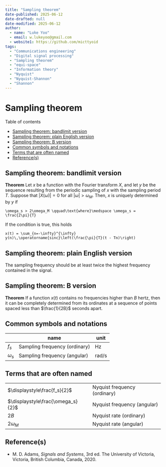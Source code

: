 ```yaml
---
title: "Sampling theorem"
date-published: 2025-06-12
date-drafted: null
date-modified: 2025-06-12
author:
  - name: "Luke Yoo"
  - email: w.lukeyoo@gmail.com
  - website1: https://github.com/micttyoid
tags:
  - "Communications engineering"
  - "Digital signal processing"
  - "Sampling theorem"
  - "equi-space"
  - "Information theory"
  - "Nyquist"  
  - "Nyquist-Shannon"
  - "Shannon"
---
```


# Sampling theorem

Table of contents
- [Sampling theorem: bandlimit version](#sampling-theorem-bandlimit-version)
- [Sampling theorem: plain English version](#sampling-theorem-plain-english-version)
- [Sampling theorem: B version](#sampling-theorem-b-version)
- [Common symbols and notations](#common-symbols-and-notations)
- [Terms that are often named](#terms-that-are-often-named)
- [Reference(s)](#references)

## Sampling theorem: bandlimit version

**Theorem** Let $x$ be a function with the Fourier transform $X$, and let $y$ be the sequence resulting from the periodic sampling of $x$ with the sampling period $T$. Suppose that $|X(\omega)| = 0$ for all $|\omega| > \omega_M$. Then, $x$ is uniquely determined by $y$ if

```[latex]
\omega_s > 2\omega_M \qquad\text{where}\medspace \omega_s = \frac{2\pi}{T}
```

If the condition is true, this holds

```[latex]
x(t) = \sum_{n=-\infty}^{\infty} y(n)\,\operatorname{sinc}\left(\frac{\pi}{T}(t - Tn)\right)
```

## Sampling theorem: plain English version

The sampling frequency should be at least twice the highest frequency contained in the signal.

## Sampling theorem: B version

**Theorem** If a function $x(t)$ contains no frequencies higher than $B$ hertz, then it can be completely determined from its ordinates at a sequence of points spaced less than $\frac{1}{2B}$ seconds apart.

## Common symbols and notations

|                             | name                            | unit    |
|-----------------------------|---------------------------------|---------|
|$f_s$                        | Sampling frequency (ordinary)   | Hz      |
|$\omega_s$                   | Sampling frequency (angular)    | rad/s   |

## Terms that are often named

|                                   |                                |
|-----------------------------------|--------------------------------|
|$\displaystyle\frac{f_s}{2}$       | Nyquist frequency (ordinary)   |
|$\displaystyle\frac{\omega_s}{2}$  | Nyquist frequency (angular)    |
|$\displaystyle 2 B$                | Nyquist rate (ordinary)        |
|$\displaystyle 2 \omega_M$         | Nyquist rate (angular)         |

## Reference(s)

- M. D. Adams, _Signals and Systems_, 3rd ed. The University of Victoria, Victoria, British Columbia, Canada, 2020.